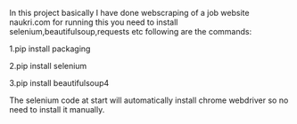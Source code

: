 In this project basically I have done webscraping of a job website naukri.com 
for running this you need to install selenium,beautifulsoup,requests etc
following are the commands:

1.pip install packaging

2.pip install selenium

3.pip install beautifulsoup4

The selenium code at start will automatically install chrome webdriver so no need to install it manually.
